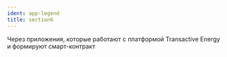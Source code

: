 ```yaml
---
ident: app-legend
title: section6
---
```


Через приложения, которые работают с платформой Transactive Energy и формируют смарт-контракт